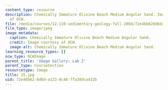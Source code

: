 ```yaml
---
content_type: resource
description: Chemically Immature Olivine Beach Medium Angular Sand. Image courtesy
  of OCW.
file: /media/courses/12-110-sedimentary-geology-fall-2004/72e46b628d6da1230c48ffa38dca432b_25.jpg
file_type: image/jpeg
image_metadata:
  caption: Chemically Immature Olivine Beach Medium Angular Sand.
  credit: Image courtesy of OCW.
  image-alt: Chemically Immature Olivine Beach Medium Angular Sand.
learning_resource_types: []
ocw_type: OCWImage
parent_title: 'Image Gallery: Lab 2'
parent_type: CourseSection
resourcetype: Image
title: 25.jpg
uid: 72e46b62-8d6d-a123-0c48-ffa38dca432b
---
```

